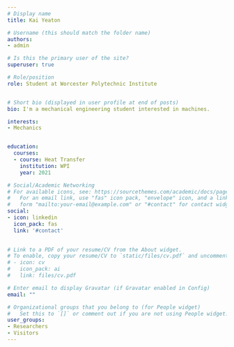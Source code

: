 ```yaml
---
# Display name
title: Kai Yeaton

# Username (this should match the folder name)
authors:
- admin

# Is this the primary user of the site?
superuser: true

# Role/position
role: Student at Worcester Polytechnic Institute


# Short bio (displayed in user profile at end of posts)
bio: I'm a mechanical engineering student interested in machines. 

interests:
- Mechanics


education:
  courses:
  - course: Heat Transfer
    institution: WPI
    year: 2021

# Social/Academic Networking
# For available icons, see: https://sourcethemes.com/academic/docs/page-builder/#icons
#   For an email link, use "fas" icon pack, "envelope" icon, and a link in the
#   form "mailto:your-email@example.com" or "#contact" for contact widget.
social:
- icon: linkedin
  icon_pack: fas
  link: '#contact'  

  
# Link to a PDF of your resume/CV from the About widget.
# To enable, copy your resume/CV to `static/files/cv.pdf` and uncomment the lines below.
# - icon: cv
#   icon_pack: ai
#   link: files/cv.pdf

# Enter email to display Gravatar (if Gravatar enabled in Config)
email: ""

# Organizational groups that you belong to (for People widget)
#   Set this to `[]` or comment out if you are not using People widget.
user_groups:
- Researchers
- Visitors
---
```


